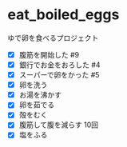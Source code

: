 # eat_boiled_eggs
ゆで卵を食べるプロジェクト  
- [x] 腹筋を開始した #9  
- [x] 銀行でお金をおろした #4  
- [x] スーパーで卵をかった #5  
- [x] 卵を洗う  
- [x] お湯を沸かす  
- [x] 卵を茹でる  
- [x] 殻をむく  
- [x] 腹筋して腹を減らす 10回
- [x] 塩をふる    
